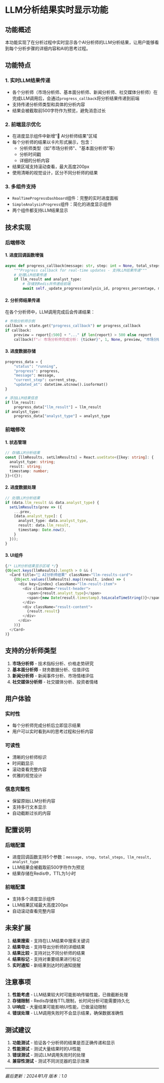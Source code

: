 # LLM分析结果实时显示功能

## 功能概述

本功能实现了在分析过程中实时显示各个AI分析师的LLM分析结果，让用户能够看到每个分析步骤的详细内容和AI的思考过程。

## 功能特点

### 1. 实时LLM结果传递
- 各个分析师（市场分析师、基本面分析师、新闻分析师、社交媒体分析师）在完成LLM调用后，会通过`progress_callback`将分析结果传递到前端
- 支持传递分析师类型和具体的分析内容
- 结果会被截取前500字符作为预览，避免消息过长

### 2. 前端显示优化
- 在进度显示组件中新增"🤖 AI分析师结果"区域
- 每个分析师的结果以卡片形式展示，包含：
  - 分析师类型（如"市场分析师"、"基本面分析师"等）
  - 分析时间戳
  - 详细的分析内容
- 结果区域支持滚动查看，最大高度200px
- 使用清晰的视觉设计，区分不同分析师的结果

### 3. 多组件支持
- `RealTimeProgressDashboard`组件：完整的实时进度面板
- `SimpleAnalysisProgress`组件：简化的进度显示组件
- 两个组件都支持LLM结果显示

## 技术实现

### 后端修改

#### 1. 进度回调函数增强
```python
async def progress_callback(message: str, step: int = None, total_steps: int = None, llm_result: str = None, analyst_type: str = None):
    """Progress callback for real-time updates - 支持LLM结果传递"""
    # 处理LLM结果传递
    if llm_result and analyst_type:
        # 存储到Redis并传递给前端
        await self._update_progress(analysis_id, progress_percentage, message, step_name, llm_result, analyst_type)
```

#### 2. 分析师结果传递
在各个分析师中，LLM调用完成后会传递结果：
```python
# 市场分析师示例
callback = state.get("progress_callback") or progress_callback
if callback:
    preview = report[:500] + "..." if len(report) > 500 else report
    callback(f"📈 市场分析师完成分析: {ticker}", 1, None, preview, "市场分析师")
```

#### 3. 进度数据存储
```python
progress_data = {
    "status": "running",
    "progress": progress,
    "message": message,
    "current_step": current_step,
    "updated_at": datetime.utcnow().isoformat()
}

# 添加LLM结果信息
if llm_result:
    progress_data["llm_result"] = llm_result
if analyst_type:
    progress_data["analyst_type"] = analyst_type
```

### 前端修改

#### 1. 状态管理
```typescript
// 存储LLM分析结果
const [llmResults, setLlmResults] = React.useState<{[key: string]: {
  analyst_type: string;
  result: string;
  timestamp: number;
}}>({});
```

#### 2. 进度数据处理
```typescript
// 处理LLM分析结果
if (data.llm_result && data.analyst_type) {
  setLlmResults(prev => ({
    ...prev,
    [data.analyst_type]: {
      analyst_type: data.analyst_type,
      result: data.llm_result,
      timestamp: Date.now(),
    }
  }));
}
```

#### 3. UI组件
```typescript
{/* LLM分析结果显示区域 */}
{Object.keys(llmResults).length > 0 && (
  <Card title="🤖 AI分析师结果" className="llm-results-card">
    {Object.values(llmResults).map((result, index) => (
      <div key={index} className="llm-result-item">
        <div className="result-header">
          <span>{result.analyst_type}</span>
          <span>{new Date(result.timestamp).toLocaleTimeString()}</span>
        </div>
        <div className="result-content">
          {result.result}
        </div>
      </div>
    ))}
  </Card>
)}
```

## 支持的分析师类型

1. **市场分析师** - 技术指标分析、价格走势研究
2. **基本面分析师** - 财务数据分析、估值评估
3. **新闻分析师** - 新闻事件分析、市场情绪评估
4. **社交媒体分析师** - 社交媒体分析、投资者情绪

## 用户体验

### 实时性
- 每个分析师完成分析后立即显示结果
- 用户可以实时看到AI的思考过程和分析内容

### 可读性
- 清晰的分析师标识
- 时间戳显示
- 滚动查看完整内容
- 优雅的视觉设计

### 信息完整性
- 保留原始LLM分析内容
- 支持多行文本显示
- 自动截断过长的内容

## 配置说明

### 后端配置
- 进度回调函数支持5个参数：`message, step, total_steps, llm_result, analyst_type`
- LLM结果会被截取前500字符作为预览
- 结果存储在Redis中，TTL为1小时

### 前端配置
- 支持多个进度显示组件
- LLM结果区域最大高度200px
- 自动滚动查看完整内容

## 未来扩展

1. **结果搜索** - 支持在LLM结果中搜索关键词
2. **结果导出** - 支持导出分析师的详细结果
3. **结果比较** - 支持对比不同分析师的结果
4. **结果标记** - 支持对重要结果进行标记
5. **实时通知** - 新结果到达时的通知提醒

## 注意事项

1. **性能考虑** - LLM结果较大时可能影响传输性能，已做截断处理
2. **存储限制** - Redis存储有TTL限制，长时间分析可能需要持久化
3. **UI响应** - 大量结果可能影响UI性能，已做滚动限制
4. **错误处理** - LLM调用失败时不会显示结果，确保数据准确性

## 测试建议

1. **功能测试** - 验证各个分析师的结果是否正确传递和显示
2. **性能测试** - 测试大量结果时的UI性能
3. **错误测试** - 测试LLM调用失败时的处理
4. **兼容性测试** - 测试不同浏览器的显示效果

---

*最后更新：2024年1月*
*版本：1.0*
